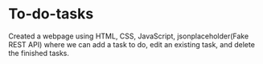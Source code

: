 # To-do-tasks
Created a webpage using HTML, CSS, JavaScript, jsonplaceholder(Fake REST API) where we can add a task to do, edit an existing task, and delete the finished tasks.
